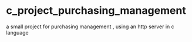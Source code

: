 # c_project_purchasing_management
a small project  for  purchasing  management ,  using an http  server  in c language

